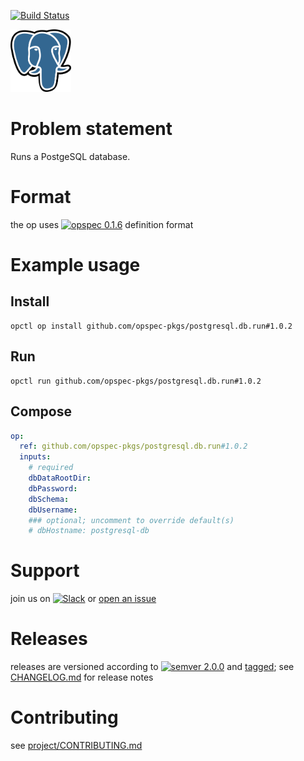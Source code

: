 [![Build Status](https://travis-ci.org/opspec-pkgs/postgresql.db.run.svg?branch=master)](https://travis-ci.org/opspec-pkgs/postgresql.db.run)

<img src="icon.svg" alt="icon" height="100px">

# Problem statement

Runs a PostgeSQL database.

# Format

the op uses [![opspec 0.1.6](https://img.shields.io/badge/opspec-0.1.6-brightgreen.svg?colorA=6b6b6b&colorB=fc16be)](https://opspec.io/0.1.6) definition format

# Example usage

## Install

```shell
opctl op install github.com/opspec-pkgs/postgresql.db.run#1.0.2
```

## Run

```
opctl run github.com/opspec-pkgs/postgresql.db.run#1.0.2
```

## Compose

```yaml
op:
  ref: github.com/opspec-pkgs/postgresql.db.run#1.0.2
  inputs:
    # required
    dbDataRootDir:
    dbPassword:
    dbSchema:
    dbUsername:
    ### optional; uncomment to override default(s)
    # dbHostname: postgresql-db
```

# Support

join us on
[![Slack](https://opctl-slackin.herokuapp.com/badge.svg)](https://opctl-slackin.herokuapp.com/)
or
[open an issue](https://github.com/opspec-pkgs/postgresql.db.run/issues)

# Releases

releases are versioned according to
[![semver 2.0.0](https://img.shields.io/badge/semver-2.0.0-brightgreen.svg)](http://semver.org/spec/v2.0.0.html)
and [tagged](https://git-scm.com/book/en/v2/Git-Basics-Tagging); see
[CHANGELOG.md](CHANGELOG.md) for release notes

# Contributing

see
[project/CONTRIBUTING.md](https://github.com/opspec-pkgs/project/blob/master/CONTRIBUTING.md)
